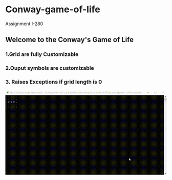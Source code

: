 # Conway-game-of-life
Assignment I-280 


## Welcome to the Conway's Game of Life

### 1.Grid are fully Customizable 
### 2.Ouput symbols are customizable
### 3. Raises Exceptions if grid length is 0


![Alt Text](https://github.com/Technopark95/Conway-game-of-life/blob/main/screen-capture.gif?raw=true)
